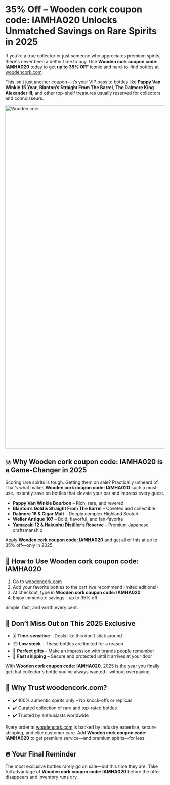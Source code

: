 <h1>35% Off – Wooden cork coupon code: IAMHA020 Unlocks Unmatched Savings on Rare Spirits in 2025</h1>
<p>If you're a true collector or just someone who appreciates premium spirits, there's never been a better time to buy. Use <strong>Wooden cork coupon code: IAMHA020</strong> today to get <strong>up to 35% OFF</strong> iconic and hard-to-find bottles at <a href="https://woodencork.com/?dt_id=2442997" target="_blank">woodencork.com</a>.</p>
<p>This isn’t just another coupon—it’s your VIP pass to bottles like <strong>Pappy Van Winkle 15 Year</strong>, <strong>Blanton’s Straight From The Barrel</strong>, <strong>The Dalmore King Alexander III</strong>, and other top-shelf treasures usually reserved for collectors and connoisseurs.</p>
<img src="https://images.mirror-media.xyz/publication-images/qfdsfpim-4qEzGh_zR_cZ.jpeg?height=540&width=1080" alt="Wooden cork" width="1080">
<h2>💥 Why Wooden cork coupon code: IAMHA020 is a Game-Changer in 2025</h2>
<p>Scoring rare spirits is tough. Getting them on sale? Practically unheard of. That’s what makes <strong>Wooden cork coupon code: IAMHA020</strong> such a must-use. Instantly save on bottles that elevate your bar and impress every guest.</p>
<ul>
<li><strong>Pappy Van Winkle Bourbon</strong> – Rich, rare, and revered</li>
<li><strong>Blanton’s Gold & Straight From The Barrel</strong> – Coveted and collectible</li>
<li><strong>Dalmore 18 & Cigar Malt</strong> – Deeply complex Highland Scotch</li>
<li><strong>Weller Antique 107</strong> – Bold, flavorful, and fan-favorite</li>
<li><strong>Yamazaki 12 & Hakushu Distiller’s Reserve</strong> – Premium Japanese craftsmanship</li>
</ul>
<p>Apply <strong>Wooden cork coupon code: IAMHA020</strong> and get all of this at up to 35% off—only in 2025.</p>
<h2>🛒 How to Use Wooden cork coupon code: IAMHA020</h2>
<ol>
<li>Go to <a href="https://woodencork.com/?dt_id=2442997" target="_blank">woodencork.com</a></li>
<li>Add your favorite bottles to the cart (we recommend limited editions!)</li>
<li>At checkout, type in <strong>Wooden cork coupon code: IAMHA020</strong></li>
<li>Enjoy immediate savings—up to 35% off</li>
</ol>
<p>Simple, fast, and worth every cent.</p>
<h2>🧠 Don’t Miss Out on This 2025 Exclusive</h2>
<ul>
<li>⏳ <strong>Time-sensitive</strong> – Deals like this don’t stick around</li>
<li>📦 <strong>Low stock</strong> – These bottles are limited for a reason</li>
<li>🎁 <strong>Perfect gifts</strong> – Make an impression with brands people remember</li>
<li>🚚 <strong>Fast shipping</strong> – Secure and protected until it arrives at your door</li>
</ul>
<p>With <strong>Wooden cork coupon code: IAMHA020</strong>, 2025 is the year you finally get that collector's bottle you’ve always wanted—without overpaying.</p>
<h2>💎 Why Trust woodencork.com?</h2>
<ul>
<li>✔️ 100% authentic spirits only – No knock-offs or replicas</li>
<li>✔️ Curated collection of rare and top-rated bottles</li>
<li>✔️ Trusted by enthusiasts worldwide</li>
</ul>
<p>Every order at <a href="https://woodencork.com/?dt_id=2442997" target="_blank">woodencork.com</a> is backed by industry expertise, secure shipping, and elite customer care. Add <strong>Wooden cork coupon code: IAMHA020</strong> to get premium service—and premium spirits—for less.</p>
<h2>🔥 Your Final Reminder</h2>
<p>The most exclusive bottles rarely go on sale—but this time they are. Take full advantage of <strong>Wooden cork coupon code: IAMHA020</strong> before the offer disappears and inventory runs dry.</p>

